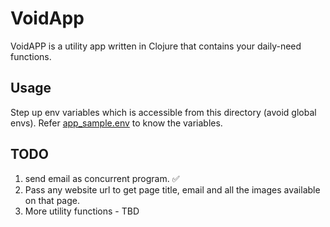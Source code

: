 # VoidApp

VoidAPP is a utility app written in Clojure that contains your daily-need functions.

## Usage

Step up env variables which is accessible from this directory (avoid global envs). Refer [app_sample.env](https://github.com/atifh/VoidAPP/blob/master/app_sample.env) to know the variables.


## TODO

1. send email as concurrent program. :white_check_mark:
2. Pass any website url to get page title, email and all the images available on that page.
3. More utility functions - TBD
